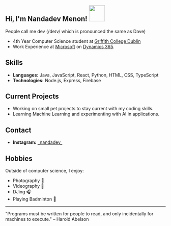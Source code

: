<h2> Hi, I'm Nandadev Menon! <img src="https://media1.giphy.com/media/v1.Y2lkPTc5MGI3NjExNzJxNXZocHZwM2lyYW5kczVpaHBqcmFtNmozcHZiNGo3MDV3dnQ3OSZlcD12MV9pbnRlcm5hbF9naWZfYnlfaWQmY3Q9cw/INWvHtY18ElyvtEdS2/giphy.webp" width="50"></h2>

<p>People call me dev (/deɪv/ which is pronounced the same as Dave)</p>

<ul>
<li>4th Year Computer Science student at <a href="http://www.unb.br">Griffith College Dublin</a></li>
<li>Work Experience at <a href="https://www.microsoft.com/en-ie">Microsoft</a> on <a href="https://www.microsoft.com/en-us/dynamics-365">Dynamics 365</a>.</li>
</ul>

## Skills
- **Languages:** Java, JavaScript, React, Python, HTML, CSS, TypeScript
- **Technologies:** Node.js, Express, Firebase

## Current Projects
- Working on small pet projects to stay current with my coding skills.
- Learning Machine Learning and experimenting with AI in applications.

## Contact
- **Instagram:** [\_nandadev\_](https://www.instagram.com/_nandadev_)

## Hobbies
Outside of computer science, I enjoy:
- Photography 📸
- Videography 🎥
- DJing 🎧
- Playing Badminton 🏸

---

"Programs must be written for people to read, and only incidentally for machines to execute." – Harold Abelson
